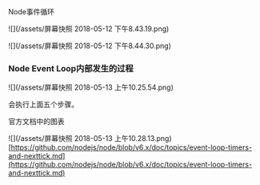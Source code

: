 Node事件循环

![](/assets/屏幕快照 2018-05-12 下午8.43.19.png)

![](/assets/屏幕快照 2018-05-12 下午8.44.30.png)

### Node Event Loop内部发生的过程

![](/assets/屏幕快照 2018-05-13 上午10.25.54.png)

会执行上面五个步骤。







官方文档中的图表

![](/assets/屏幕快照 2018-05-13 上午10.28.13.png)[https://github.com/nodejs/node/blob/v6.x/doc/topics/event-loop-timers-and-nexttick.md](https://github.com/nodejs/node/blob/v6.x/doc/topics/event-loop-timers-and-nexttick.md)

